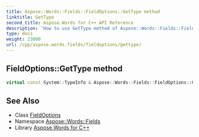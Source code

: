 ```yaml
---
title: Aspose::Words::Fields::FieldOptions::GetType method
linktitle: GetType
second_title: Aspose.Words for C++ API Reference
description: 'How to use GetType method of Aspose::Words::Fields::FieldOptions class in C++.'
type: docs
weight: 23000
url: /cpp/aspose.words.fields/fieldoptions/gettype/
---
```

## FieldOptions::GetType method




```cpp
virtual const System::TypeInfo & Aspose::Words::Fields::FieldOptions::GetType() const override
```

## See Also

* Class [FieldOptions](../)
* Namespace [Aspose::Words::Fields](../../)
* Library [Aspose.Words for C++](../../../)
